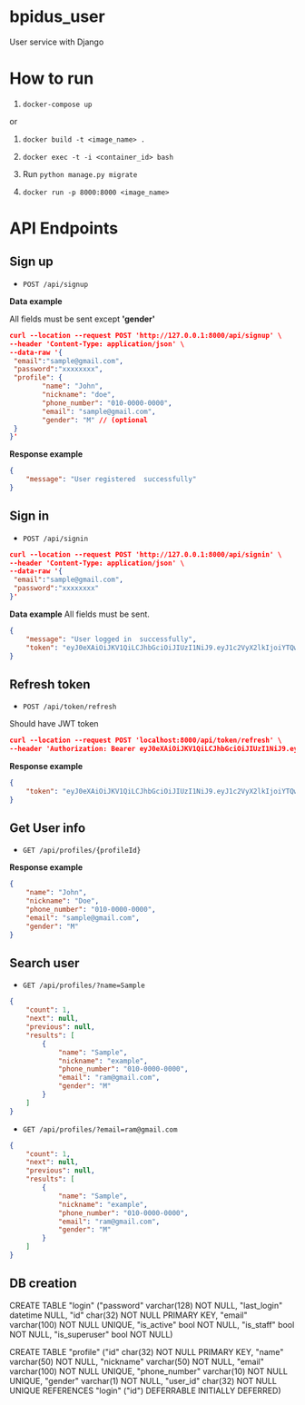# bpidus_user
User service with Django

# How to run

1. `docker-compose up`

or

1. `docker build -t <image_name> .`

2. `docker exec -t -i <container_id> bash`

3. Run `python manage.py migrate`

3. `docker run -p 8000:8000 <image_name>`

# API Endpoints

## Sign up

- `POST /api/signup`

**Data example** 

All fields must be sent except **'gender'**

```json
curl --location --request POST 'http://127.0.0.1:8000/api/signup' \
--header 'Content-Type: application/json' \
--data-raw '{
 "email":"sample@gmail.com",
 "password":"xxxxxxxx",
 "profile": {
        "name": "John",
        "nickname": "doe",
        "phone_number": "010-0000-0000",
        "email": "sample@gmail.com",
        "gender": "M" // (optional
 }
}'
```

**Response example** 

```json
{
    "message": "User registered  successfully"
}
```

## Sign in

- `POST /api/signin`

```json
curl --location --request POST 'http://127.0.0.1:8000/api/signin' \
--header 'Content-Type: application/json' \
--data-raw '{
 "email":"sample@gmail.com",
 "password":"xxxxxxxx"
}'

```

**Data example** All fields must be sent.

```json
{
    "message": "User logged in  successfully",
    "token": "eyJ0eXAiOiJKV1QiLCJhbGciOiJIUzI1NiJ9.eyJ1c2VyX2lkIjoiYTQwMGRhNjMtMzIyOC00ZTkxLWFiMDMtMjA0ZjJjMDgxM2UzIiwidXNlcm5hbWUiOiJyYW1AZ21haWwuY29tIiwiZXhwIjoxNTkwNjY4NzQzLCJlbWFpbCI6InJhbUBnbWFpbC5jb20iLCJvcmlnX2lhdCI6MTU4ODA3Njc0M30.Ys9A-fijKgd4jON5nG8yMc6QUhCTh3PieUb2_hYMWhw"
}
```

## Refresh token

- `POST /api/token/refresh`

Should have JWT token

```json
curl --location --request POST 'localhost:8000/api/token/refresh' \
--header 'Authorization: Bearer eyJ0eXAiOiJKV1QiLCJhbGciOiJIUzI1NiJ9.eyJ1c2VyX2lkIjoiYTQwMGRhNjMtMzIyOC00ZTkxLWFiMDMtMjA0ZjJjMDgxM2UzIiwidXNlcm5hbWUiOiJyYW1AZ21haWwuY29tIiwiZXhwIjoxNTkwNjU3MzM2LCJlbWFpbCI6InJhbUBnbWFpbC5jb20iLCJvcmlnX2lhdCI6MTU4ODA2NTMzNn0.8khki13m-jLXaWXqqbHVW2sEZPF1GsqislkEH4DiQcI' \
```


**Response example** 

```json
{
    "token": "eyJ0eXAiOiJKV1QiLCJhbGciOiJIUzI1NiJ9.eyJ1c2VyX2lkIjoiYTQwMGRhNjMtMzIyOC00ZTkxLWFiMDMtMjA0ZjJjMDgxM2UzIiwidXNlcm5hbWUiOiJyYW1AZ21haWwuY29tIiwiZXhwIjoxNTkwNjY4NTE2LCJlbWFpbCI6InJhbUBnbWFpbC5jb20iLCJvcmlnX2lhdCI6MTU4ODA2NTMzNn0.Jw4g3ggxVSCf2AyOxqB7XfhyRdI6hTWloXJZo8WRr6w"
}
```


## Get User info

- `GET /api/profiles/{profileId}`

**Response example** 

```json
{
    "name": "John",
    "nickname": "Doe",
    "phone_number": "010-0000-0000",
    "email": "sample@gmail.com",
    "gender": "M"
}
```



## Search user

- `GET /api/profiles/?name=Sample`

```json
{
    "count": 1,
    "next": null,
    "previous": null,
    "results": [
        {
            "name": "Sample",
            "nickname": "example",
            "phone_number": "010-0000-0000",
            "email": "ram@gmail.com",
            "gender": "M"
        }
    ]
}
```


- `GET /api/profiles/?email=ram@gmail.com`

```json
{
    "count": 1,
    "next": null,
    "previous": null,
    "results": [
        {
            "name": "Sample",
            "nickname": "example",
            "phone_number": "010-0000-0000",
            "email": "ram@gmail.com",
            "gender": "M"
        }
    ]
}
```

## DB creation

CREATE TABLE "login" ("password" varchar(128) NOT NULL, "last_login" datetime NULL, "id" char(32) NOT NULL PRIMARY KEY, "email" varchar(100) NOT NULL UNIQUE, "is_active" bool NOT NULL, "is_staff" bool NOT NULL, "is_superuser" bool NOT NULL)

CREATE TABLE "profile" ("id" char(32) NOT NULL PRIMARY KEY, "name" varchar(50) NOT NULL, "nickname" varchar(50) NOT NULL, "email" varchar(100) NOT NULL UNIQUE, "phone_number" varchar(10) NOT NULL UNIQUE, "gender" varchar(1) NOT NULL, "user_id" char(32) NOT NULL UNIQUE REFERENCES "login" ("id") DEFERRABLE INITIALLY DEFERRED)